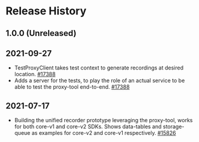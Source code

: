 # Release History

## 1.0.0 (Unreleased)

## 2021-09-27

- TestProxyClient takes test context to generate recordings at desired location. [#17388](https://github.com/Azure/azure-sdk-for-js/pull/17388)
- Adds a server for the tests, to play the role of an actual service to be able to test the proxy-tool end-to-end.
  [#17388](https://github.com/Azure/azure-sdk-for-js/pull/17388)

## 2021-07-17

- Building the unified recorder prototype leveraging the proxy-tool, works for both core-v1 and core-v2 SDKs. Shows data-tables and storage-queue as examples for core-v2 and core-v1 respectively.
  [#15826](https://github.com/Azure/azure-sdk-for-js/pull/15826)
